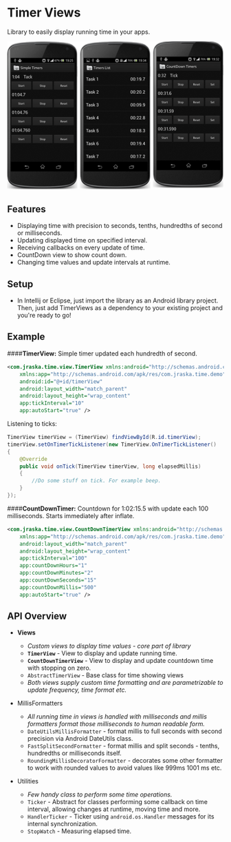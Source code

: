 Timer Views
===

Library to easily display running time in your apps.

![Screenshot](https://github.com/jraska/TimerViews/raw/master/TimerViews.png)

Features
---
* Displaying time with precision to seconds, tenths, hundredths of second or milliseconds.
* Updating displayed time on specified interval.
* Receiving callbacks on every update of time.
* CountDown view to show count down.
* Changing time values and update intervals at runtime.

Setup
---
* In Intellij or Eclipse, just import the library as an Android library project.
Then, just add TimerViews as a dependency to your existing project and you're ready to go!

Example
---
####**TimerView:**
Simple timer updated each hundredth of second.
``` xml
<com.jraska.time.view.TimerView xmlns:android="http://schemas.android.com/apk/res/android"
    xmlns:app="http://schemas.android.com/apk/res/com.jraska.time.demo"
    android:id="@+id/timerView"
    android:layout_width="match_parent"
    android:layout_height="wrap_content"
    app:tickInterval="10"
    app:autoStart="true" />
```

Listening to ticks:
``` java
TimerView timerView = (TimerView) findViewById(R.id.timerView);
timerView.setOnTimerTickListener(new TimerView.OnTimerTickListener()
{
	@Override
	public void onTick(TimerView timerView, long elapsedMillis)
	{
		//Do some stuff on tick. For example beep.
	}
});
```



####**CountDownTimer:**
Countdown for 1:02:15.5 with update each 100 milliseconds. Starts immediately after inflate.
``` xml
<com.jraska.time.view.CountDownTimerView xmlns:android="http://schemas.android.com/apk/res/android"
    xmlns:app="http://schemas.android.com/apk/res/com.jraska.time.demo"
    android:layout_width="match_parent"
    android:layout_height="wrap_content"
    app:tickInterval="100"
    app:countDownHours="1"
    app:countDownMinutes="2"
    app:countDownSeconds="15"
    app:countDownMillis="500"
    app:autoStart="true" />
```

API Overview
---

* **Views**
	* *Custom views to display time values - core part of library*
	* **`TimerView`** - View to display and update running time.
	* **`CountDownTimerView`** - View to display and update countdown time with stopping on zero.
	* `AbstractTimerView` - Base class for time showing views
	* *Both views supply custom time formatting and are parametrizable to update frequency, time format etc.*

* MillisFormatters
	* *All running time in views is handled with milliseconds and millis formatters format those milliseconds to human readable form.*
	* `DateUtilsMillisFormatter` - format millis to full seconds with second precision via Android DateUtils class.
	* `FastSplitSecondFormatter` - format millis and split seconds - tenths, hundredths or milliseconds itself.
	* `RoundingMillisDecoratorFormatter` - decorates some other formatter to work with rounded values to avoid values like 999ms  1001 ms etc.

* Utilities
	* *Few handy class to perform some time operations.*
	* `Ticker` - Abstract for classes performing some callback on time interval, allowing changes at runtime, moving time and more.
	* `HandlerTicker` - Ticker using `android.os.Handler` messages for its internal synchronization.
	* `StopWatch` - Measuring elapsed time.
